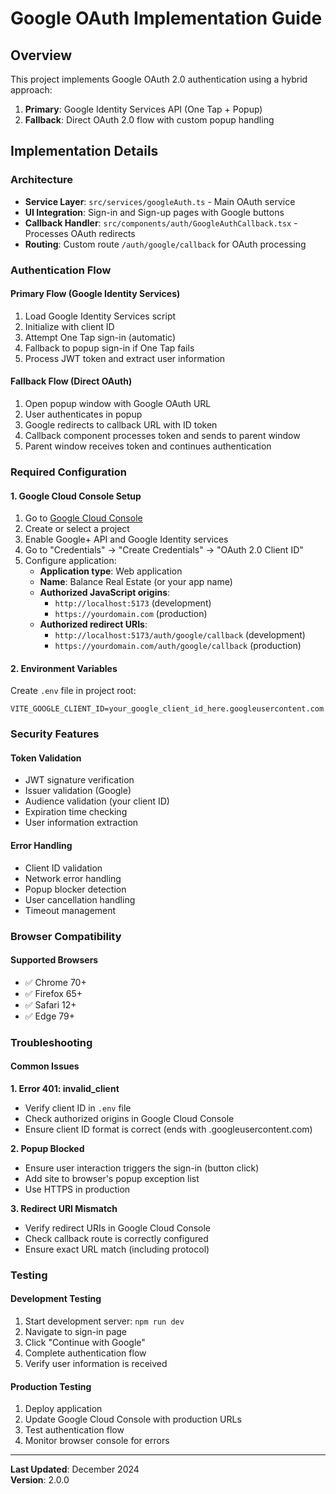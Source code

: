 # Google OAuth Implementation Guide

## Overview
This project implements Google OAuth 2.0 authentication using a hybrid approach:
1. **Primary**: Google Identity Services API (One Tap + Popup)
2. **Fallback**: Direct OAuth 2.0 flow with custom popup handling

## Implementation Details

### Architecture
- **Service Layer**: `src/services/googleAuth.ts` - Main OAuth service
- **UI Integration**: Sign-in and Sign-up pages with Google buttons
- **Callback Handler**: `src/components/auth/GoogleAuthCallback.tsx` - Processes OAuth redirects
- **Routing**: Custom route `/auth/google/callback` for OAuth processing

### Authentication Flow

#### Primary Flow (Google Identity Services)
1. Load Google Identity Services script
2. Initialize with client ID
3. Attempt One Tap sign-in (automatic)
4. Fallback to popup sign-in if One Tap fails
5. Process JWT token and extract user information

#### Fallback Flow (Direct OAuth)
1. Open popup window with Google OAuth URL
2. User authenticates in popup
3. Google redirects to callback URL with ID token
4. Callback component processes token and sends to parent window
5. Parent window receives token and continues authentication

### Required Configuration

#### 1. Google Cloud Console Setup
1. Go to [Google Cloud Console](https://console.cloud.google.com/)
2. Create or select a project
3. Enable Google+ API and Google Identity services
4. Go to "Credentials" → "Create Credentials" → "OAuth 2.0 Client ID"
5. Configure application:
   - **Application type**: Web application
   - **Name**: Balance Real Estate (or your app name)
   - **Authorized JavaScript origins**: 
     - `http://localhost:5173` (development)
     - `https://yourdomain.com` (production)
   - **Authorized redirect URIs**:
     - `http://localhost:5173/auth/google/callback` (development)
     - `https://yourdomain.com/auth/google/callback` (production)

#### 2. Environment Variables
Create `.env` file in project root:
```env
VITE_GOOGLE_CLIENT_ID=your_google_client_id_here.googleusercontent.com
```

### Security Features

#### Token Validation
- JWT signature verification
- Issuer validation (Google)
- Audience validation (your client ID)
- Expiration time checking
- User information extraction

#### Error Handling
- Client ID validation
- Network error handling
- Popup blocker detection
- User cancellation handling
- Timeout management

### Browser Compatibility

#### Supported Browsers
- ✅ Chrome 70+
- ✅ Firefox 65+
- ✅ Safari 12+
- ✅ Edge 79+

### Troubleshooting

#### Common Issues

**1. Error 401: invalid_client**
- Verify client ID in `.env` file
- Check authorized origins in Google Cloud Console
- Ensure client ID format is correct (ends with .googleusercontent.com)

**2. Popup Blocked**
- Ensure user interaction triggers the sign-in (button click)
- Add site to browser's popup exception list
- Use HTTPS in production

**3. Redirect URI Mismatch**
- Verify redirect URIs in Google Cloud Console
- Check callback route is correctly configured
- Ensure exact URL match (including protocol)

### Testing

#### Development Testing
1. Start development server: `npm run dev`
2. Navigate to sign-in page
3. Click "Continue with Google"
4. Complete authentication flow
5. Verify user information is received

#### Production Testing
1. Deploy application
2. Update Google Cloud Console with production URLs
3. Test authentication flow
4. Monitor browser console for errors

---

**Last Updated**: December 2024  
**Version**: 2.0.0
